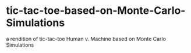 # tic-tac-toe-based-on-Monte-Carlo-Simulations
a rendition of tic-tac-toe Human v. Machine based on Monte Carlo Simulations
